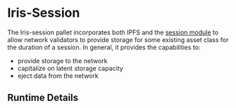 # Iris-Session

The Iris-session pallet incorporates both IPFS and the [session module](https://github.com/paritytech/substrate/blob/master/frame/session/README.md) to allow network validators to provide storage for some existing asset class for the duration of a session. In general, it provides the capabilities to:

- provide storage to the network
- capitalize on latent storage capacity
- eject data from the network

## Runtime Details
